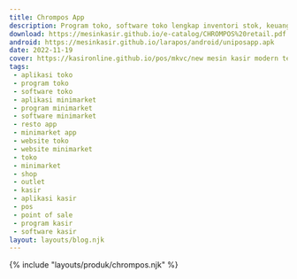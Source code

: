 ```yaml
---
title: Chrompos App
description: Program toko, software toko lengkap inventori stok, keuangan,penjualan kasir,arus kas dan laba rugi serta laporan detail hybrid mode offline dan online system.
download: https://mesinkasir.github.io/e-catalog/CHROMPOS%20retail.pdf
android: https://mesinkasir.github.io/larapos/android/uniposapp.apk
date: 2022-11-19
cover: https://kasironline.github.io/pos/mkvc/new mesin kasir modern terbaru.jpg
tags:
 - aplikasi toko
 - program toko
 - software toko
 - aplikasi minimarket
 - program minimarket
 - software minimarket
 - resto app
 - minimarket app
 - website toko
 - website minimarket
 - toko
 - minimarket
 - shop
 - outlet
 - kasir
 - aplikasi kasir
 - pos
 - point of sale
 - program kasir
 - software kasir
layout: layouts/blog.njk
---
```


{% include "layouts/produk/chrompos.njk" %}
